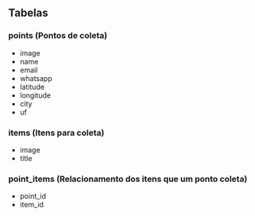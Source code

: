 ## Tabelas

### points (Pontos de coleta)
- image
- name
- email
- whatsapp
- latitude
- longitude
- city
- uf

### items (Itens para coleta)
- image
- title

### point_items (Relacionamento dos itens que um ponto coleta)
- point_id
- item_id